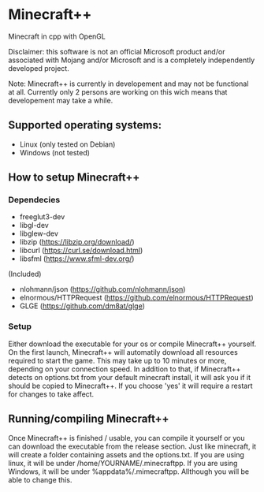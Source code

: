 # Minecraft++
 Minecraft in cpp with OpenGL
 
 Disclaimer: this software is not an official Microsoft product and/or associated with Mojang and/or Microsoft and is a completely independently developed project.

Note: Minecraft++ is currently in developement and may not be functional at all. Currently only 2 persons are working on this wich means that developement may take a while.

## Supported operating systems:
- Linux (only tested on Debian)
- Windows (not tested)

## How to setup Minecraft++

### Dependecies
  - freeglut3-dev
  - libgl-dev
  - libglew-dev
  - libzip (https://libzip.org/download/)
  - libcurl (https://curl.se/download.html)
  - libsfml (https://www.sfml-dev.org/)

(Included)
  - nlohmann/json (https://github.com/nlohmann/json)
  - elnormous/HTTPRequest (https://github.com/elnormous/HTTPRequest)
  - GLGE (https://github.com/dm8at/glge)

### Setup
Either download the executable for your os or compile Minecraft++ yourself.
On the first launch, Minecraft++ will automatily download all resources required to start the game. This may take up to 10 minutes or more, depending on your connection speed.
In addition to that, if Minecraft++ detects on options.txt from your default minecraft install, it will ask you if it should be copied to Minecraft++. If you choose 'yes' it will require a restart for changes to take affect.

## Running/compiling Minecraft++
Once Minecraft++ is finished / usable, you can compile it yourself or you can download the executable from the release section. Just like minecraft, it will create a folder containing assets and the options.txt. If you are using linux, it will be under /home/YOURNAME/.minecraftpp. If you are using Windows, it will be under %appdata%/.mimecraftpp. Allthough you will be able to change this.
